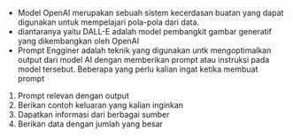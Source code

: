 - Model OpenAI merupakan sebuah sistem kecerdasan buatan yang dapat digunakan untuk mempelajari pola-pola dari data.
- diantaranya yaitu DALL-E adalah model pembangkit gambar generatif yang dikembangkan oleh OpenAI
- Prompt Engginer adalah teknik yang digunakan untk mengoptimalkan output dari model AI dengan memberikan prompt atau instruksi pada model tersebut.
	Beberapa yang perlu kalian ingat ketika membuat prompt
1. Prompt relevan dengan output
2. Berikan contoh keluaran yang kalian inginkan
3. Dapatkan informasi dari berbagai sumber
4. Berikan data dengan jumlah yang besar